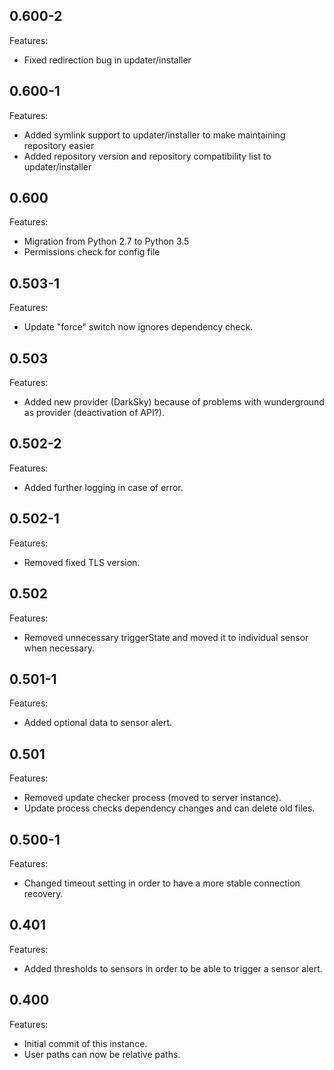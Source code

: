 ## 0.600-2

Features:

* Fixed redirection bug in updater/installer


## 0.600-1

Features:

* Added symlink support to updater/installer to make maintaining repository easier
* Added repository version and repository compatibility list to updater/installer 


## 0.600

Features:

* Migration from Python 2.7 to Python 3.5
* Permissions check for config file


## 0.503-1

Features:

* Update "force" switch now ignores dependency check.


## 0.503

Features:

* Added new provider (DarkSky) because of problems with wunderground as provider (deactivation of API?).


## 0.502-2

Features:

* Added further logging in case of error.


## 0.502-1

Features:

* Removed fixed TLS version.


## 0.502

Features:

* Removed unnecessary triggerState and moved it to individual sensor when necessary.


## 0.501-1

Features:

* Added optional data to sensor alert.


## 0.501

Features:

* Removed update checker process (moved to server instance).
* Update process checks dependency changes and can delete old files.


## 0.500-1

Features:

* Changed timeout setting in order to have a more stable connection recovery.


## 0.401

Features:

* Added thresholds to sensors in order to be able to trigger a sensor alert.


## 0.400

Features:

* Initial commit of this instance.
* User paths can now be relative paths.